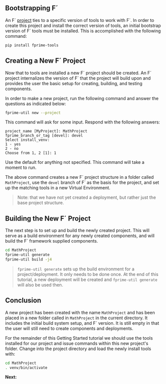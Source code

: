 ## Bootstrapping F´

An F´ [project](./Tutorial.md#project) ties to a specific version of tools to work with F´.  In order to create
this project and install the correct version of tools, an initial bootstrap version of F´ tools must be installed. This
is accomplished with the following command:

```bash
pip install fprime-tools
```

## Creating a New F´ Project

Now that to tools are installed a new F´ project should be created. An F´ project internalizes the version of F´ that
the project will build upon and provides the user the basic setup for creating, building, and testing components.

In order to make a new project, run the following command and answer the questions as indicated below:

```bash
fprime-util new --project
```

This command will ask for some input. Respond with the following answers:
```
project_name [MyProject]: MathProject
fprime_branch_or_tag [devel]: devel
Select install_venv:
1 - yes
2 - no
Choose from 1, 2 [1]: 1
```

Use the default for anything not specified. This command will take a moment to run.

The above command creates a new F´ project structure in a folder called `MathProject`, use the `devel` branch of F´ as
the basis for the project, and set up the matching tools in a new Virtual Environment.

> Note: that we have not yet created a deployment, but rather just the base project structure.

## Building the New F´ Project

The next step is to set up and build the newly created project. This will serve as a build environment for any newly
created components, and will build the F´ framework supplied components.

```bash
cd MathProject
fprime-util generate
fprime-util build -j4
```

> `fprime-util generate` sets up the build environment for a project/deployment. It only needs to be done once. At the
> end of this tutorial, a new deployment will be created and `fprime-util generate` will also be used then.

## Conclusion

A new project has been created with the name `MathProject` and has been placed in a new folder called in `MathProject` in
the current directory. It includes the initial build system setup, and F´ version. It is still empty in that the user
will still need to create components and deployments.

For the remainder of this Getting Started tutorial we should use the tools installed for our project and issue commands
within this new project's folder. Change into the project directory and load the newly install tools with:

```bash
cd MathProject
. venv/bin/activate
```

**Next:** 
